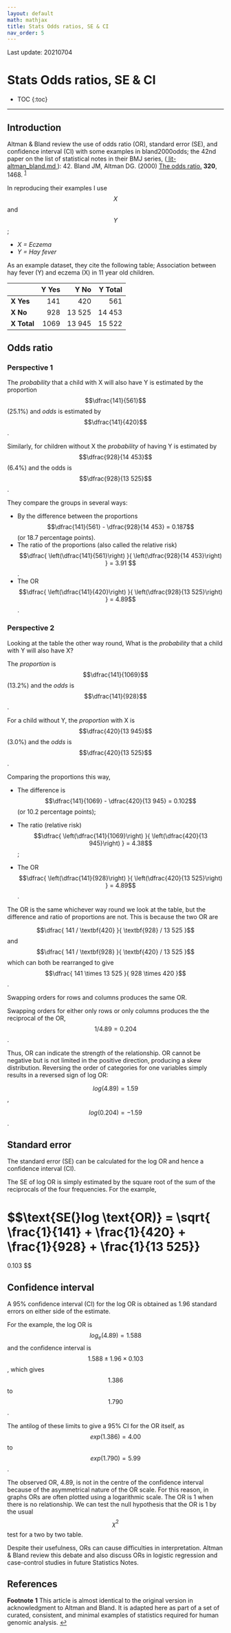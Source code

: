 ```yaml
---
layout: default
math: mathjax
title: Stats Odds ratios, SE & CI
nav_order: 5
---
```


Last update: 20210704

# Stats Odds ratios, SE & CI

* TOC
{:toc}

---

## Introduction

Altman & Bland review the use of odds ratio (OR), standard error (SE), and confidence interval (CI) with some examples in 
bland2000odds; 
the 42nd paper on the list of statistical notes in their BMJ series,
([ lit-altman_bland.md ]( https://github.com/DylanLawless/notes/blob/main/202106291417-lit-altman_bland.md )):
42\. Bland JM, Altman DG. (2000) <a href="http://www.bmj.com/cgi/content/full/320/7247/1468">The odds ratio.</a> <b>320</b>, 1468.
<sup id="a1">[1](#f1)</sup>

In reproducing their examples I use $$X$$ and $$Y$$; 
* _X = Eczema_
* _Y = Hay fever_

As an example dataset, they cite the following table; Association between hay fever (Y) and eczema (X) in 11 year old children.

|  | Y Yes | Y No | Y Total |
|:---|---:|---:|---:|
| <b>X Yes</b> | 141 | 420 | 561 |
| <b>X No</b> | 928 | 13 525 | 14 453 |
| <b>X Total</b> | 1069 | 13 945 | 15 522 |

## Odds ratio

### Perspective 1
The _probability_ that a child with X will also have Y
is estimated by the proportion $$\dfrac{141}{561}$$ (25.1%)
and _odds_ is estimated by $$\dfrac{141}{420}$$. 

Similarly, for children without X the _probability_ of having Y is estimated by $$\dfrac{928}{14 453}$$ (6.4%) 
and the odds is $$\dfrac{928}{13 525}$$. 

They compare the groups in several ways: 
* By the difference between the proportions 
$$\dfrac{141}{561} - \dfrac{928}{14 453} = 0.187$$ (or 18.7 percentage points).
* The ratio of the proportions (also called the relative risk) 
$$\dfrac{ \left(\dfrac{141}{561}\right) }{ \left(\dfrac{928}{14 453}\right) } = 3.91 $$.
* The OR
$$\dfrac{ \left(\dfrac{141}{420}\right) }{ \left(\dfrac{928}{13 525}\right) } = 4.89$$.

### Perspective 2
Looking at the table the other way round, 
What is the _probability_ that a child with Y will also have X? 

The _proportion_ is $$\dfrac{141}{1069}$$ (13.2%) 
and the _odds_ is $$\dfrac{141}{928}$$. 

For a child without Y, the _proportion_ with X is 
$$\dfrac{420}{13 945}$$ (3.0%) 
and the _odds_ is $$\dfrac{420}{13 525}$$. 

Comparing the proportions this way, 
* The difference is 
$$\dfrac{141}{1069} - \dfrac{420}{13 945} = 0.102$$ (or 10.2 percentage points); 

* The ratio (relative risk) 
$$\dfrac{ \left(\dfrac{141}{1069}\right) }{ \left(\dfrac{420}{13 945}\right) } = 4.38$$; 
* The OR
$$\dfrac{ \left(\dfrac{141}{928}\right) }{ \left(\dfrac{420}{13 525}\right) } = 4.89$$. 

The OR is the same whichever way round we look at the table, 
but the difference and ratio of proportions are not.
This is because the two OR are 

$$\dfrac{ 141 / \textbf{420} }{ \textbf{928} / 13 525 }$$ and
$$\dfrac{ 141 / \textbf{928} }{ \textbf{420} / 13 525 }$$ 
which can both be rearranged to give
$$\dfrac{ 141 \times 13 525 }{ 928 \times 420 }$$.

Swapping orders for rows and columns produces the same OR.

Swapping orders for either only rows or only columns produces the the reciprocal of the OR, $$1/4.89 = 0.204$$.

Thus, OR can indicate the strength of the relationship.
OR cannot be negative but is not limited in the positive direction, producing a skew distribution. 
Reversing the order of categories for one variables simply results in a reversed sign of log OR: 

$$log(4.89) = 1.59$$, 

$$log(0.204) = - 1.59$$.

## Standard error
The standard error (SE) can be calculated for the log OR and hence a confidence interval (CI). 

The SE of log OR is simply estimated by the square root of the sum of the reciprocals of the four frequencies. 
For the example,

<div class="table-wrapper" markdown="block">

$$\text{SE(}log \text{OR)} =
\sqrt{
\frac{1}{141} + 
\frac{1}{420} + 
\frac{1}{928} + 
\frac{1}{13 525}}
=
0.103
$$

</div>

## Confidence interval

A 95% confidence interval (CI) for the log OR is obtained as 1.96 standard errors on either side of the estimate. 

For the example, 
the log OR is 
$$log_{e} (4.89) = 1.588$$ 
and the confidence interval is 
$$ 1.588 \pm 1.96 \times 0.103 $$, 
which gives $$1.386$$ to $$1.790$$. 

The antilog of these limits to give a 95% CI for the OR itself, 
as 
$$ exp(1.386) = 4.00 $$ to 
$$ exp(1.790) = 5.99 $$. 

The observed OR, 4.89, 
is not in the centre of the confidence interval because of the asymmetrical nature of the OR scale. 
For this reason, in graphs ORs are often plotted using a logarithmic scale. 
The OR is 1 when there is no relationship. 
We can test the null hypothesis that the OR is 1 by the usual 
$${\chi}^2$$ test for a two by two table.

Despite their usefulness, ORs can cause difficulties in interpretation. 
Altman & Bland review this debate and also discuss ORs in logistic regression and case-control studies in future Statistics Notes.

## References 


**Footnote**
<b id="f1">1</b> This article is almost identical to the original version in acknowledgment to Altman and Bland. It is adapted here as part of a set of curated, consistent, and minimal examples of statistics required for human genomic analysis.
[↩](#a1)
